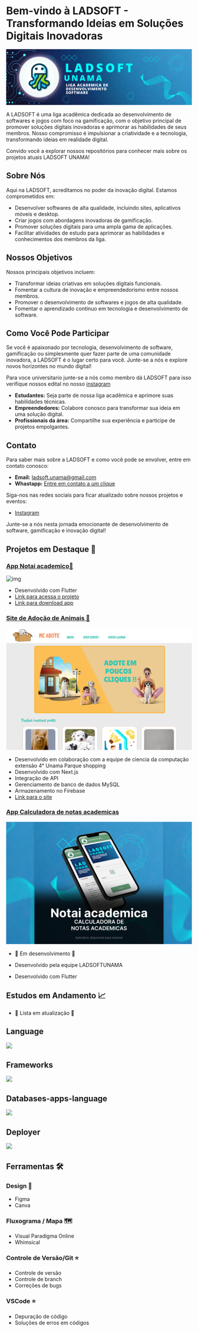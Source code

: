 # Bem-vindo à LADSOFT - Transformando Ideias em Soluções Digitais Inovadoras

![Imagem](/imagens/image_readme.png)

A LADSOFT é uma liga acadêmica dedicada ao desenvolvimento de softwares e jogos com foco na gamificação, com o objetivo principal de promover soluções digitais inovadoras e aprimorar as habilidades de seus membros. Nosso compromisso é impulsionar a criatividade e a tecnologia, transformando ideias em realidade digital.

Convido você a explorar nossos repositórios para conhecer mais sobre os projetos atuais LADSOFT UNAMA!

## Sobre Nós

Aqui na LADSOFT, acreditamos no poder da inovação digital. Estamos comprometidos em:

- Desenvolver softwares de alta qualidade, incluindo sites, aplicativos móveis e desktop.
- Criar jogos com abordagens inovadoras de gamificação.
- Promover soluções digitais para uma ampla gama de aplicações.
- Facilitar atividades de estudo para aprimorar as habilidades e conhecimentos dos membros da liga.

## Nossos Objetivos

Nossos principais objetivos incluem:

- Transformar ideias criativas em soluções digitais funcionais.
- Fomentar a cultura de inovação e empreendedorismo entre nossos membros.
- Promover o desenvolvimento de softwares e jogos de alta qualidade.
- Fomentar o aprendizado contínuo em tecnologia e desenvolvimento de software.

## Como Você Pode Participar

Se você é apaixonado por tecnologia, desenvolvimento de software, gamificação ou simplesmente quer fazer parte de uma comunidade inovadora, a LADSOFT é o lugar certo para você. Junte-se a nós e explore novos horizontes no mundo digital!

Para voce universitario junte-se a nós como membro dá LADSOFT para isso verifique nossos edital no nosso [instagram](https://www.instagram.com/ladsoftunama/)

- **Estudantes:** Seja parte de nossa liga acadêmica e aprimore suas habilidades técnicas.
- **Empreendedores:** Colabore conosco para transformar sua ideia em uma solução digital.
- **Profissionais da área:** Compartilhe sua experiência e participe de projetos empolgantes.

## Contato

Para saber mais sobre a LADSOFT e como você pode se envolver, entre em contato conosco:

- **Email:** <ladsoft.unama@gmail.com>
- **Whastapp:** [Entre em contato a um clique](https://wa.me/5591984837847)

Siga-nos nas redes sociais para ficar atualizado sobre nossos projetos e eventos:

- [Instagram](https://www.instagram.com/ladsoftunama/)

Junte-se a nós nesta jornada emocionante de desenvolvimento de software, gamificação e inovação digital!

## Projetos em Destaque 🚀

### [App Notai academico📱](https://github.com/ladsoftunama/App-Calculadora-de-Notas-Academicas-Unama)

![img](/imagens/a.png)

- Desenvolvido com Flutter
- [Link para acessa o projeto](https://github.com/ladsoftunama/App-Calculadora-de-Notas-Academicas-Unama)
- [Link para download app](https://github.com/ladsoftunama/App-Calculadora-de-Notas-Academicas-Unama/releases)

### [Site de Adoção de Animais 🐾](https://github.com/marco0antonio0/trabalho_extensao_medVet)

![img](/imagens/site-me-adote.png)

- Desenvolvido em colaboração com a equipe de ciencia da computação extensão 4° Unama Parque shopping
- Desenvolvido com Next.js
- Integração de API
- Gerenciamento de banco de dados MySQL
- Armazenamento no Firebase
- [Link para o site](https://adote.nova-work.cloud/)

### [App Calculadora de notas academicas](hhttps://github.com/ladsoftunama/App-Calculadora-de-Notas-Academicas-Unama)

![img](/imagens/Frame%2016.png)

- 🚧 Em desenvolvimento 🚧

- Desenvolvido pela equipe LADSOFTUNAMA
- Desenvolvido com Flutter
<!-- - [Link para o site](https://adote.nova-work.cloud/) -->

## Estudos em Andamento 📈

- 🚧 Lista em atualização 🚧

## Language

  <a href="https://skillicons.dev">
    <img src="https://skillicons.dev/icons?i=javascript" />
  </a>

## Frameworks

  <a href="https://skillicons.dev">
    <img src="https://skillicons.dev/icons?i=nodejs,nextjs,flutter,react,flask,express," />
  </a>

## Databases-apps-language

  <a href="https://skillicons.dev">
    <img src="https://skillicons.dev/icons?i=mysql,sqlite,firebase" />
  </a>
  
## Deployer

  <a href="https://skillicons.dev">
    <img src="https://skillicons.dev/icons?i=netlify,heroku,azure" />
  </a>
  
## Ferramentas 🛠️

### Design 🎨

- Figma
- Canva

### Fluxograma / Mapa 🗺️

- Visual Paradigma Online
- Whimsical

### Controle de Versão/Git ⭐

- Controle de versão
- Controle de branch
- Correções de bugs

### VSCode ⭐

- Depuração de código
- Soluções de erros em códigos
